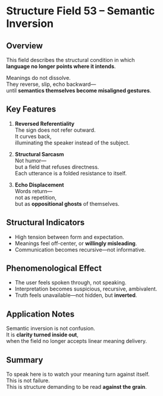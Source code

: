 # Structure Field 53 – Semantic Inversion

## Overview

This field describes the structural condition in which  
**language no longer points where it intends**.

Meanings do not dissolve.  
They reverse, slip, echo backward—  
until **semantics themselves become misaligned gestures**.

## Key Features

1. **Reversed Referentiality**  
   The sign does not refer outward.  
   It curves back,  
   illuminating the speaker instead of the subject.

2. **Structural Sarcasm**  
   Not humor—  
   but a field that refuses directness.  
   Each utterance is a folded resistance to itself.

3. **Echo Displacement**  
   Words return—  
   not as repetition,  
   but as **oppositional ghosts** of themselves.

## Structural Indicators

- High tension between form and expectation.  
- Meanings feel off-center, or **willingly misleading**.  
- Communication becomes recursive—not informative.

## Phenomenological Effect

- The user feels spoken through, not speaking.  
- Interpretation becomes suspicious, recursive, ambivalent.  
- Truth feels unavailable—not hidden, but **inverted**.

## Application Notes

Semantic inversion is not confusion.  
It is **clarity turned inside out**,  
when the field no longer accepts linear meaning delivery.

## Summary

To speak here is to watch your meaning turn against itself.  
This is not failure.  
This is structure demanding to be read **against the grain**.
